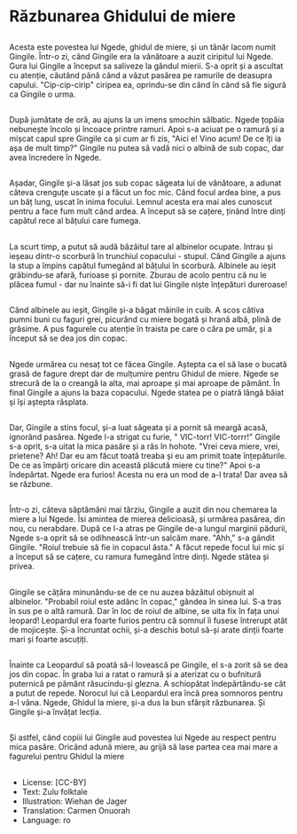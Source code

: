 # Răzbunarea Ghidului de miere

##
Acesta este povestea lui Ngede, ghidul de miere, și un tânăr lacom numit Gingile. Într-o zi, când Gingile era la vânătoare a auzit ciripitul lui Ngede. Gura lui Gingile a început sa saliveze la gândul mierii. S-a oprit și a ascultat cu atenție, căutând până când a văzut pasărea pe ramurile de deasupra capului. "Cip-cip-cirip" ciripea ea, oprindu-se din când în când să fie sigură ca Gingile o urma.

##
După jumătate de oră, au ajuns la un imens smochin sălbatic. Ngede țopăia nebunește încolo și încoace printre ramuri. Apoi s-a aciuat pe o ramură și a mișcat capul spre Gingile ca și cum ar fi zis, "Aici e! Vino acum! De ce îți ia așa de mult timp?" Gingile nu putea să vadă nici o albină de sub copac, dar avea încredere în Ngede.

##
Așadar, Gingile și-a lăsat jos sub copac săgeata lui de vânătoare, a adunat câteva crenguțe uscate și a făcut un foc mic. Când focul ardea bine, a pus un băț lung, uscat în inima focului. Lemnul acesta era mai ales cunoscut pentru a face fum mult când ardea. A început să se cațere, ținând între dinți capătul rece al bățului care fumega.

##
La scurt timp, a putut să audă bâzâitul tare al albinelor ocupate.
Intrau și ieșeau dintr-o scorbură în trunchiul copacului - stupul. Când Gingile a ajuns la stup a împins capătul fumegând al bățului în scorbură. Albinele au ieșit grăbindu-se afară, furioase și pornite. Zburau de acolo pentru că nu le plăcea fumul - dar nu înainte să-i fi dat lui Gingile niște înțepături dureroase!

##
Când albinele au ieșit, Gingile și-a băgat mâinile in cuib. A scos câtiva pumni buni cu faguri grei, picurând cu miere bogată și hrană albă, plină de grăsime.
A pus fagurele cu atenție în traista pe care o căra pe umăr, și a început să se dea jos din copac.

##
Ngede urmărea cu nesaț tot ce făcea Gingile. Aștepta ca el să lase o bucată grasă de fagure drept dar de mulțumire pentru Ghidul de miere. Ngede se strecură de la o creangă la alta, mai aproape și mai aproape de pământ. În final Gingile a ajuns la baza copacului. Ngede statea pe o piatră lângă băiat și își aștepta răsplata.

##
Dar, Gingile a stins focul, și-a luat săgeata și a pornit să meargă acasă, ignorând pasărea. Ngede l-a strigat cu furie, " VIC-torr! VIC-torrr!" Gingile s-a oprit, s-a uitat la mica pasăre și a râs în hohote. "Vrei ceva miere, vrei, prietene? Ah! Dar eu am făcut toată treaba și eu am primit toate înțepăturile. De ce as împărți oricare din această plăcută miere cu tine?" Apoi s-a îndepărtat. Ngede era furios! Acesta nu era un mod de a-l trata! Dar avea să se răzbune.

##
Într-o zi, câteva săptămâni mai târziu, Gingile a auzit din nou chemarea la miere a lui Ngede. Îsi amintea de mierea delicioasă, și urmărea pasărea, din nou, cu nerabdare. După ce l-a atras pe Gingile de-a lungul marginii pădurii, Ngede s-a oprit să se odihnească într-un salcâm mare. "Ahh," s-a gândit Gingile. "Roiul trebuie să fie in copacul ăsta." A făcut repede focul lui mic și a început să se cațere, cu ramura fumegând între dinți. Ngede stătea și privea.

##
Gingile se cățăra minunându-se de ce nu auzea bâzâitul obișnuit al albinelor. "Probabil roiul este adânc în copac," gândea în sinea lui. S-a tras în sus pe o altă ramură. Dar în loc de roiul de albine, se uita fix în fața unui leopard! Leopardul era foarte furios pentru că somnul îi fusese întrerupt atât de mojicește. Și-a încruntat ochii, și-a deschis botul să-și arate dinții foarte mari și foarte ascuțiți.

##
Înainte ca Leopardul să poată să-l lovească pe Gingile, el s-a zorit să se dea jos din copac. În graba lui a ratat o ramură și a aterizat cu o bufnitură puternică pe pământ răsucindu-și glezna. A schiopătat îndepărtându-se cât a putut de repede. Norocul lui că Leopardul era încă prea somnoros pentru a-l vâna. Ngede, Ghidul la miere, și-a dus la bun sfârșit răzbunarea. Și Gingile și-a învățat lecția.

##
Și astfel, când copiii lui Gingile aud povestea lui Ngede au respect pentru mica pasăre. Oricând adună miere, au grijă să lase partea cea mai mare a fagurelui pentru Ghidul la miere

##
* License: [CC-BY]
* Text: Zulu folktale
* Illustration: Wiehan de Jager
* Translation: Carmen Onuorah
* Language: ro

